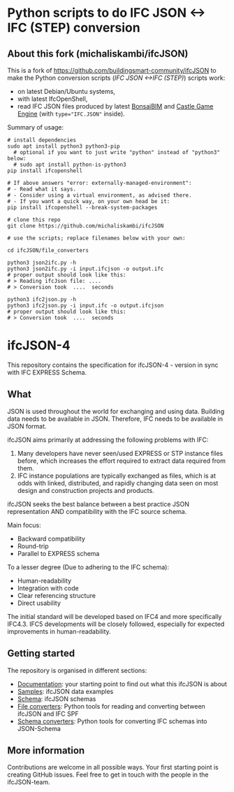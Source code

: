 # Python scripts to do IFC JSON <-> IFC (STEP) conversion

## About this fork (michaliskambi/ifcJSON)

This is a fork of https://github.com/buildingsmart-community/ifcJSON to make the Python conversion scripts (_IFC JSON <->IFC (STEP)_) scripts work:

- on latest Debian/Ubuntu systems,
- with latest IfcOpenShell,
- read IFC JSON files produced by latest [BonsaiBIM](https://bonsaibim.org/) and [Castle Game Engine](https://castle-engine.io/ifc) (with `type="IFC.JSON"` inside).

Summary of usage:

```
# install dependencies
sudo apt install python3 python3-pip
  # optional if you want to just write "python" instead of "python3" below:
  # sudo apt install python-is-python3
pip install ifcopenshell

# If above answers "error: externally-managed-environment":
# - Read what it says.
# - Consider using a virtual environment, as advised there.
# - If you want a quick way, on your own head be it:
pip install ifcopenshell --break-system-packages

# clone this repo
git clone https://github.com/michaliskambi/ifcJSON

# use the scripts; replace filenames below with your own:

cd ifcJSON/file_converters

python3 json2ifc.py -h
python3 json2ifc.py -i input.ifcjson -o output.ifc
# proper output should look like this:
# > Reading ifcJson file: ....
# > Conversion took  ....  seconds

python3 ifc2json.py -h
python3 ifc2json.py -i input.ifc -o output.ifcjson
# proper output should look like this:
# > Conversion took  ....  seconds
```

# ifcJSON-4
This repository contains the specification for ifcJSON-4 - version in sync with IFC EXPRESS Schema.

## What
JSON is used throughout the world for exchanging and using data. Building data needs to be available in JSON. Therefore, IFC needs to be available in JSON format.

ifcJSON aims primarily at addressing the following problems with IFC:
1. Many developers have never seen/used EXPRESS or STP instance files before, which increases the effort required to extract data required from them.
2. IFC instance populations are typically exchanged as files, which is at odds with linked, distributed, and rapidly changing data seen on most design and construction projects and products.

ifcJSON seeks the best balance between a best practice JSON representation AND compatibility with the IFC source schema.

Main focus:
- Backward compatibility
- Round-trip
- Parallel to EXPRESS schema

To a lesser degree (Due to adhering to the IFC schema):
- Human-readability
- Integration with code
- Clear referencing structure
- Direct usability

The initial standard will be developed based on IFC4 and more specifically IFC4.3.
IFC5 developments will be closely followed, especially for expected improvements in human-readability.

## Getting started
The repository is organised in different sections:
- [Documentation](Documentation): your starting point to find out what this ifcJSON is about
- [Samples](Samples): ifcJSON data examples
- [Schema](Schema): ifcJSON schemas
- [File converters](file_converters): Python tools for reading and converting between ifcJSON and IFC SPF
- [Schema converters](schema_converters): Python tools for converting IFC schemas into JSON-Schema

## More information
Contributions are welcome in all possible ways. Your first starting point is creating GitHub issues. Feel free to get in touch with the people in the ifcJSON-team.

